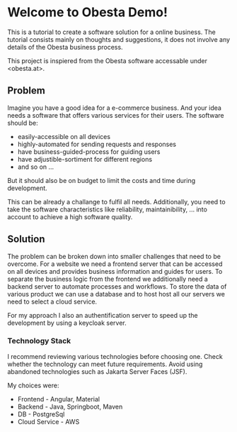 # Welcome to Obesta Demo!

This is a tutorial to create a software solution for a online business.
The tutorial consists mainly on thoughts and suggestions, it does not involve any details of the Obesta business process.

This project is inspiered from the Obesta software accessable under <obesta.at>. 


## Problem

Imagine you have a good idea for a e-commerce business.
And your idea needs a software that offers various services for their users.
The software should be:
- easily-accessible on all devices
- highly-automated for sending requests and responses
- have business-guided-process for guiding users
- have adjustible-sortiment for different regions
- and so on ...

But it should also be on budget to limit the costs and time during development.

This can be already a challange to fulfil all needs. Additionally, you need to take the software characteristics like reliability, maintainibility, ... into account to achieve a high software quality.


## Solution

The problem can be broken down into smaller challenges that need to be overcome.
For a website we need a frontend server that can be accessed on all devices and provides business information and guides for users.
To separate the business logic from the frontend we additionally need a backend server to automate processes and workflows. 
To store the data of various product we can use a database and to host host all our servers we need to select a cloud service.

For my approach I also an authentification server to speed up the development by using a keycloak server.


### Technology Stack

I recommend reviewing various technologies before choosing one.
Check whether the technology can meet future requirements.
Avoid using abandoned technologies such as Jakarta Server Faces (JSF).

My choices were:
- Frontend - Angular, Material
- Backend - Java, Springboot, Maven
- DB - PostgreSql
- Cloud Service - AWS
